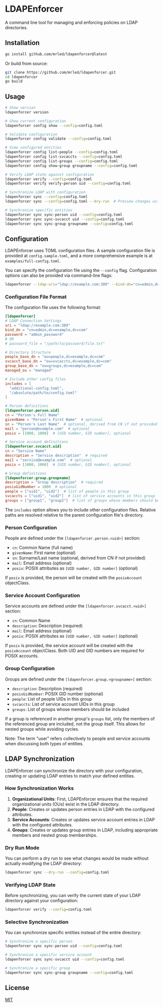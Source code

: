 # LDAPEnforcer

A command line tool for managing and enforcing policies on LDAP directories.

## Installation

```bash
go install github.com/mrled/ldapenforcer@latest
```

Or build from source:

```bash
git clone https://github.com/mrled/ldapenforcer.git
cd ldapenforcer
go build
```

## Usage

```bash
# Show version
ldapenforcer version

# Show current configuration
ldapenforcer config show --config=config.toml

# Validate configuration
ldapenforcer config validate --config=config.toml

# View configured entities
ldapenforcer config list-people --config=config.toml
ldapenforcer config list-svcaccts --config=config.toml
ldapenforcer config list-groups --config=config.toml
ldapenforcer config show-group groupname --config=config.toml

# Verify LDAP state against configuration
ldapenforcer verify --config=config.toml
ldapenforcer verify verify-person uid --config=config.toml

# Synchronize LDAP with configuration
ldapenforcer sync --config=config.toml
ldapenforcer sync --config=config.toml --dry-run  # Preview changes without applying

# Synchronize specific entities
ldapenforcer sync sync-person uid --config=config.toml
ldapenforcer sync sync-svcacct uid --config=config.toml
ldapenforcer sync sync-group groupname --config=config.toml
```

## Configuration

LDAPEnforcer uses TOML configuration files. A sample configuration file is provided at `config.sample.toml`, and a more comprehensive example is at `examples/full-config.toml`.

You can specify the configuration file using the `--config` flag. Configuration options can also be provided via command-line flags:

```bash
ldapenforcer --ldap-uri="ldap://example.com:389" --bind-dn="cn=admin,dc=example,dc=com" --password="secret"
```

### Configuration File Format

The configuration file uses the following format:

```toml
[ldapenforcer]
# LDAP Connection Settings
uri = "ldap://example.com:389"
bind_dn = "cn=admin,dc=example,dc=com"
password = "admin_password"
# OR
# password_file = "/path/to/password/file.txt"

# Directory Structure
people_base_dn = "ou=people,dc=example,dc=com"
svcacct_base_dn = "ou=svcaccts,dc=example,dc=com"
group_base_dn = "ou=groups,dc=example,dc=com"
managed_ou = "managed"

# Include other config files
includes = [
  "additional-config.toml",
  "/absolute/path/to/config.toml"
]

# Person definitions
[ldapenforcer.person.uid]
cn = "Person's Full Name"
givenName = "Person's First Name"  # optional
sn = "Person's Last Name"  # optional, derived from CN if not provided
mail = "person@example.com"  # optional
posix = [1000, 1000]  # [UID number, GID number], optional

# Service account definitions
[ldapenforcer.svcacct.uid]
cn = "Service Name"
description = "Service description"  # required
mail = "service@example.com"  # optional
posix = [1000, 1000]  # [UID number, GID number], optional

# Group definitions
[ldapenforcer.group.groupname]
description = "Group description"  # required
posixGidNumber = 1000  # optional
people = ["uid1", "uid2"]  # list of people in this group
svcaccts = ["uid1", "uid2"]  # list of service accounts in this group
groups = ["group1", "group2"]  # list of groups whose members should be included
```

The `includes` option allows you to include other configuration files. Relative paths are resolved relative to the parent configuration file's directory.

### Person Configuration

People are defined under the `[ldapenforcer.person.<uid>]` section:

- `cn`: Common Name (full name)
- `givenName`: First name (optional)
- `sn`: Surname/Last name (optional, derived from CN if not provided)
- `mail`: Email address (optional)
- `posix`: POSIX attributes as `[UID number, GID number]` (optional)

If `posix` is provided, the person will be created with the `posixAccount` objectClass.

### Service Account Configuration

Service accounts are defined under the `[ldapenforcer.svcacct.<uid>]` section:

- `cn`: Common Name
- `description`: Description (required)
- `mail`: Email address (optional)
- `posix`: POSIX attributes as `[UID number, GID number]` (optional)

If `posix` is provided, the service account will be created with the `posixAccount` objectClass. Both UID and GID numbers are required for POSIX accounts.

### Group Configuration

Groups are defined under the `[ldapenforcer.group.<groupname>]` section:

- `description`: Description (required)
- `posixGidNumber`: POSIX GID number (optional)
- `people`: List of people UIDs in this group
- `svcaccts`: List of service account UIDs in this group
- `groups`: List of groups whose members should be included

If a group is referenced in another group's `groups` list, only the members of the referenced group are included, not the group itself. This allows for nested groups while avoiding cycles.

Note: The term "user" refers collectively to people and service accounts when discussing both types of entities.

## LDAP Synchronization

LDAPEnforcer can synchronize the directory with your configuration, creating or updating LDAP entries to match your defined entities.

### How Synchronization Works

1. **Organizational Units**: First, LDAPEnforcer ensures that the required organizational units (OUs) exist in the LDAP directory.
2. **People**: Creates or updates person entries in LDAP with the configured attributes.
3. **Service Accounts**: Creates or updates service account entries in LDAP with the configured attributes.
4. **Groups**: Creates or updates group entries in LDAP, including appropriate members and nested group memberships.

### Dry Run Mode

You can perform a dry run to see what changes would be made without actually modifying the LDAP directory:

```bash
ldapenforcer sync --dry-run --config=config.toml
```

### Verifying LDAP State

Before synchronizing, you can verify the current state of your LDAP directory against your configuration:

```bash
ldapenforcer verify --config=config.toml
```

### Selective Synchronization

You can synchronize specific entities instead of the entire directory:

```bash
# Synchronize a specific person
ldapenforcer sync sync-person uid --config=config.toml

# Synchronize a specific service account
ldapenforcer sync sync-svcacct uid --config=config.toml

# Synchronize a specific group
ldapenforcer sync sync-group groupname --config=config.toml
```

## License

[MIT](LICENSE)